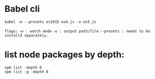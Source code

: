 # Babel cli

```
babel -w --presets es2015 es6.js -o es5.js
```

``flags:`` ``-w : watch mode`` ``-o : output path/file`` ``--presets : needs to be installd separately.``

# list node packages by depth:

```
npm list -depth 0
npm list -g -depth 0
```